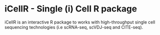 # iCellR - Single (i) Cell R package
iCellR is an interactive R package to works with high-throughput single cell sequencing technologies (i.e scRNA-seq, scVDJ-seq and CITE-seq).
